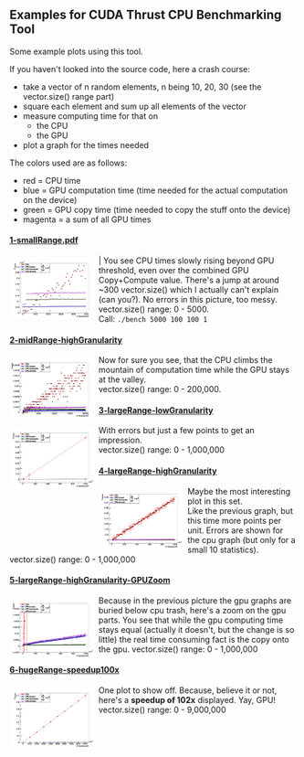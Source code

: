 ## Examples for CUDA Thrust CPU Benchmarking Tool
Some example plots using this tool.

If you haven't looked into the source code, here a crash course:

* take a vector of n random elements, n being 10, 20, 30 (see the vector.size() range part)
* square each element and sum up all elements of the vector
* measure computing time for that on
    * the CPU
    * the GPU
* plot a graph for the times needed

The colors used are as follows:

* red = CPU time
* blue = GPU computation time (time needed for the actual computation on the device)
* green = GPU copy time (time needed to copy the stuff onto the device)
* magenta = a sum of all GPU times


#### [**1-smallRange.pdf**](1-smallRange.pdf)
<img src="thumbs/1-smallRange.png" width=150px style="float: left; margin: 3px"/> | You see CPU times slowly rising beyond GPU threshold, even over the combined GPU Copy+Compute value. There's a jump at around ~300 vector.size() which I actually can't explain (can you?). No errors in this picture, too messy.  
vector.size() range: 0 - 5000.  
Call: `./bench 5000 100 100 1`


#### [2-midRange-highGranularity](2-midRange-highGranularity.pdf)
<img src="thumbs/2-midRange-highGranularity.png" width=150px style="float: left; margin: 3px"/>Now for sure you see, that the CPU climbs the mountain of computation time while the GPU stays at the valley.  
vector.size() range: 0 - 200,000.

#### [3-largeRange-lowGranularity](3-largeRange-lowGranularity.pdf)
<img src="thumbs/3-largeRange-lowGranularity.png" width=150px style="float: left; margin: 3px"/>With errors but just a few points to get an impression.  
vector.size() range: 0 - 1,000,000

#### [4-largeRange-highGranularity](4-largeRange-highGranularity.pdf)
<img src="thumbs/4-largeRange-highGranularity.png" width=150px style="float:left; margin: 3px"/>Maybe the most interesting plot in this set.  
Like the previous graph, but this time more points per unit. Errors are shown for the cpu graph (but only for a small 10 statistics).
vector.size() range: 0 - 1,000,000

#### [5-largeRange-highGranularity-GPUZoom](5-largeRange-highGranularity-GPUZoom.pdf)
<img src="thumbs/5-largeRange-highGranularity-GPUZoom.png" width=150px style="float: left; margin: 3px"/>
Because in the previous picture the gpu graphs are buried below cpu trash, here's a zoom on the gpu parts.  
You see that while the gpu computing time stays equal (actually it doesn't, but the change is so little) the real time consuming fact is the copy onto the gpu.  
vector.size() range: 0 - 1,000,000

#### [6-hugeRange-speedup100x](6-hugeRange-speedup100x.pdf)
<img src="thumbs/6-hugeRange-speedup100x.png" width=150px style="float: left; margin: 3px"/>One plot to show off. Because, believe it or not, here's a **speedup of 102x** displayed. Yay, GPU!  
vector.size() range: 0 - 9,000,000
